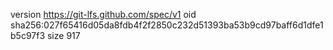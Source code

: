 version https://git-lfs.github.com/spec/v1
oid sha256:027f65416d05da8fdb4f2f2850c232d51393ba53b9cd97baff6d1dfe1b5c97f3
size 917
